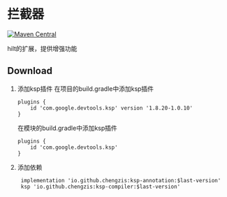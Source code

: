 # 拦截器
[![Maven Central][mavenbadge-svg]][mavencentral]

hilt的扩展，提供增强功能

[mavenbadge-svg]: https://maven-badges.herokuapp.com/maven-central/io.github.chengzis/interceptor/badge.svg
[mavencentral]: https://search.maven.org/artifact/io.github.chengzis/interceptor-annotation


## Download

1. 添加ksp插件
   在项目的build.gradle中添加ksp插件
    ```grooy
    plugins {
        id 'com.google.devtools.ksp' version '1.8.20-1.0.10'
    }
    ```
    在模块的build.gradle中添加ksp插件
    ```grooy
    plugins {
        id 'com.google.devtools.ksp'
    }
    ```
2. 添加依赖
    ```grooy
     implementation 'io.github.chengzis:ksp-annotation:$last-version'
     ksp 'io.github.chengzis:ksp-compiler:$last-version'
    ```
